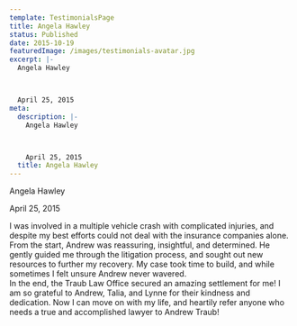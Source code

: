 ```yaml
---
template: TestimonialsPage
title: Angela Hawley
status: Published
date: 2015-10-19
featuredImage: /images/testimonials-avatar.jpg
excerpt: |-
  Angela Hawley



  April 25, 2015
meta:
  description: |-
    Angela Hawley



    April 25, 2015
  title: Angela Hawley
---
```

<!--StartFragment-->

Angela Hawley



April 25, 2015



I was involved in a multiple vehicle crash with complicated injuries, and despite my best efforts could not deal with the insurance companies alone.\
From the start, Andrew was reassuring, insightful, and determined. He gently guided me through the litigation process, and sought out new resources to further my recovery. My case took time to build, and while sometimes I felt unsure Andrew never wavered.\
In the end, the Traub Law Office secured an amazing settlement for me! I am so grateful to Andrew, Talia, and Lynne for their kindness and dedication. Now I can move on with my life, and heartily refer anyone who needs a true and accomplished lawyer to Andrew Traub!

<!--EndFragment-->